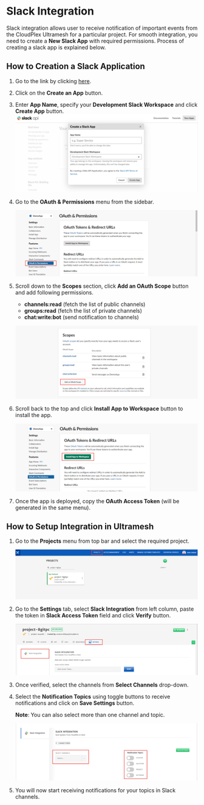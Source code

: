 # Slack Integration

Slack integration allows user to receive notification of important events from the CloudPlex Ultramesh for a particular project. For smooth integration, you need to create a **New Slack App** with required permissions. Process of creating a slack app is explained below.

## How to Creation a Slack Application

1. Go to the link by clicking [here](https://api.slack.com/apps).

2. Click on the **Create an App** button.

3. Enter **App Name**, specify your **Development Slack Workspace** and click **Create App** button.
   ![1](imgs\1.jpg)

4. Go to the **OAuth & Permissions** menu from the sidebar.

   ![2](imgs\2.jpg)

5. Scroll down to the **Scopes** section, click **Add an OAuth Scope** button and add following permissions.

   - **channels:read** (fetch the list of public channels)
   - **groups:read** (fetch the list of private channels)
   - **chat:write:bot** (send notification to channels)

   ![3](imgs\3.jpg)

6. Scroll back to the top and click **Install App to Workspace** button to install the app. 

   ![4](imgs\4.jpg)

7. Once the app is deployed, copy the **OAuth Access Token** (will be generated in the same menu). 

## How to Setup Integration in Ultramesh

1. Go to the **Projects** menu from top bar and select the required project. 

   ![5](imgs\5.jpg) 

2. Go to the **Settings** tab, select **Slack Integration** from left column, paste the token in **Slack Access Token** field and click **Verify** button. 

   ![6](imgs\6.jpg)

3. Once verified, select the channels from **Select Channels** drop-down.

4. Select the **Notification Topics** using toggle buttons to receive notifications and click on **Save Settings** button. 

   **Note**: You can also select more than one channel and topic.

   ![7](imgs\7.png)

5. You will now start receiving notifications for your topics in Slack channels.

